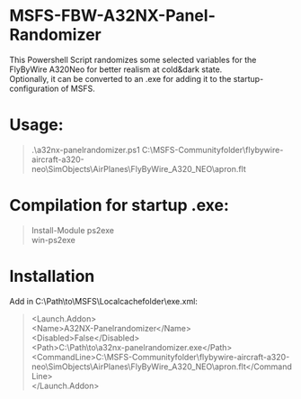 # MSFS-FBW-A32NX-Panel-Randomizer
This Powershell Script randomizes some selected variables for the FlyByWire A320Neo for better realism at cold&dark state.<br/>
Optionally, it can be converted to an .exe for adding it to the startup-configuration of MSFS.<br />

# Usage:
> .\a32nx-panelrandomizer.ps1 C:\MSFS-Communityfolder\flybywire-aircraft-a320-neo\SimObjects\AirPlanes\FlyByWire_A320_NEO\apron.flt


# Compilation for startup .exe:
> Install-Module ps2exe<br />
> win-ps2exe


# Installation
Add in C:\Path\to\MSFS\Localcachefolder\exe.xml:
>  <Launch.Addon>  
>    \<Name\>A32NX-Panelrandomizer\</Name\>  
>    \<Disabled\>False\</Disabled\>  
>    \<Path\>C:\Path\to\a32nx-panelrandomizer.exe\</Path\>  
>    \<CommandLine\>C:\MSFS-Communityfolder\flybywire-aircraft-a320-neo\SimObjects\AirPlanes\FlyByWire_A320_NEO\apron.flt\</CommandLine\>  
>  </Launch.Addon>
